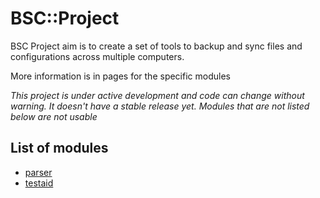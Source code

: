# BSC::Project

BSC Project aim is to create a set of tools to backup and sync files and configurations across multiple computers. 

More information is in pages for the specific modules

*This project is under active development and code can change without warning. It doesn't have a stable release yet. Modules that are not listed below are not usable*

## List of modules
* [parser](src/parser/README.md)
* [testaid](src/testaid/README.md)
